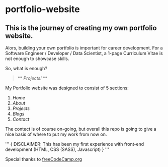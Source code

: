 # portfolio-website

## This is the journey of creating my own portfolio website.

Alors, building your own portfolio is important for career development.
For a Software Engineer / Developer / Data Scientist,
a 1-page Curriculum Vitae is not enough to showcase skills.

So, what is enough?
> ** *Projects!* **

My Portfolio website was designed to consist of 5 sections:
1.  *Home*
2.  *About*
3.  *Projects*
4.  *Blogs*
5.  *Contact*

The contect is of course on-going, but overall this repo is going to give a nice basis of where to put my work from now on.

'''
{
DISCLAIMER:
This has been my first experience with front-end development (HTML, CSS (SASS), Javascript)
}
'''

Special thanks to [freeCodeCamp.org](https://www.youtube.com/watch?v=xV7S8BhIeBo)
